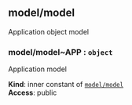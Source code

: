 <a name="module_model/model"></a>

## model/model
Application object model

<a name="module_model/model..APP"></a>

### model/model~APP : <code>object</code>
Application model

**Kind**: inner constant of [<code>model/model</code>](#module_model/model)  
**Access**: public  
